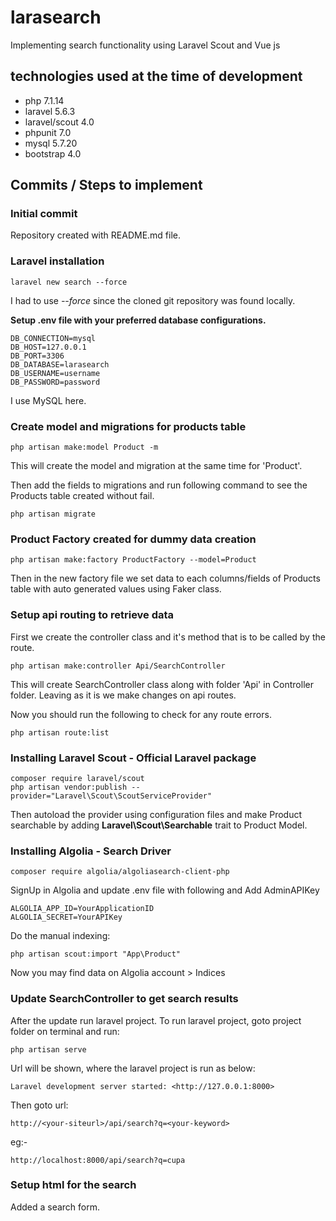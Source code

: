 # larasearch
Implementing search functionality using Laravel Scout and Vue js

## technologies used at the time of development
- php 7.1.14
- laravel 5.6.3
- laravel/scout 4.0
- phpunit 7.0
- mysql 5.7.20
- bootstrap 4.0

## Commits / Steps to implement

### Initial commit
Repository created with README.md file.

### Laravel installation

```angular2html
laravel new search --force
```
I had to use *--force* since the cloned git repository was found locally.

**Setup .env file with your preferred database configurations.**
```angular2html
DB_CONNECTION=mysql
DB_HOST=127.0.0.1
DB_PORT=3306
DB_DATABASE=larasearch
DB_USERNAME=username
DB_PASSWORD=password
```
I use MySQL here.

### Create model and migrations for products table

```angular2html
php artisan make:model Product -m
```
This will create the model and migration at the same time for 'Product'.

Then add the fields to migrations and run following command to see the Products table created without fail.
```angular2html
php artisan migrate
```

### Product Factory created for dummy data creation

```angular2html
php artisan make:factory ProductFactory --model=Product
```
Then in the new factory file we set data to each columns/fields of Products table with auto generated values using Faker class.

### Setup api routing to retrieve data
First we create the controller class and it's method that is to be called by the route.
```angular2html
php artisan make:controller Api/SearchController
```
This will create SearchController class along with folder 'Api' in Controller folder.
Leaving as it is we make changes on api routes.

Now you should run the following to check for any route errors.
```angular2html
php artisan route:list
```

### Installing Laravel Scout - Official Laravel package
```angular2html
composer require laravel/scout
php artisan vendor:publish --provider="Laravel\Scout\ScoutServiceProvider"
```
Then autoload the provider using configuration files and make Product searchable by adding **Laravel\Scout\Searchable** trait to Product Model.

### Installing Algolia - Search Driver
```apacheconfig
composer require algolia/algoliasearch-client-php
```
SignUp in Algolia and update .env file with following and Add AdminAPIKey
```apacheconfig
ALGOLIA_APP_ID=YourApplicationID
ALGOLIA_SECRET=YourAPIKey
```
Do the manual indexing:
```apacheconfig
php artisan scout:import "App\Product"
```
Now you may find data on Algolia account > Indices

### Update SearchController to get search results
After the update run laravel project. To run laravel project, goto project folder on terminal and run:
```apacheconfig
php artisan serve
```
Url will be shown, where the laravel project is run as below:
```apacheconfig
Laravel development server started: <http://127.0.0.1:8000>
```
Then goto url:
```apacheconfig
http://<your-siteurl>/api/search?q=<your-keyword>
```
eg:-
```apacheconfig
http://localhost:8000/api/search?q=cupa
```

### Setup html for the search
Added a search form.

